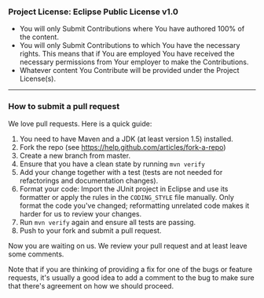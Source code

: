 ### Project License:  Eclipse Public License v1.0

- You will only Submit Contributions where You have authored 100% of the content.
- You will only Submit Contributions to which You have the necessary rights. This means that if You are employed You have received the necessary permissions from Your employer to make the Contributions.
- Whatever content You Contribute will be provided under the Project License(s).

---

### How to submit a pull request

We love pull requests. Here is a quick guide:

1. You need to have Maven and a JDK (at least version 1.5) installed.
2. Fork the repo (see https://help.github.com/articles/fork-a-repo)
3. Create a new branch from master.
4. Ensure that you have a clean state by running `mvn verify`
5. Add your change together with a test (tests are not needed for refactorings and documentation changes).
6. Format your code: Import the JUnit project in Eclipse and use its formatter or apply the rules in the `CODING_STYLE` file manually. Only format the code you've changed; reformatting unrelated code makes it harder for us to review your changes.
6. Run `mvn verify` again and ensure all tests are passing.
8. Push to your fork and submit a pull request.

Now you are waiting on us. We review your pull request and at least leave some comments.


Note that if you are thinking of providing a fix for one of the bugs or feature requests, it's usually
a good idea to add a comment to the bug to make sure that there's agreement on how we should proceed.
